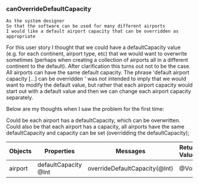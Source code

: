 

### canOverrideDefaultCapacity

```
As the system designer
So that the software can be used for many different airports
I would like a default airport capacity that can be overridden as appropriate
```

For this user story I thought that we could have a defaultCapacity value (e.g. for each continent, airport type, etc) that we would want to overwrite sometimes (perhaps when creating a collection of airports all in a different continent to the default). After clarification this turns out not to be the case. All airports can have the same default capacity. The phrase 'default airport capacity [...] can be overridden ' was not intended to imply that we would want to modify the default value, but rather that each airport capacity would start out with a default value and then we can change each airport capacity separately.

Below are my thoughts when I saw the problem for the first time:

Could be each airport has a defaultCapacity, which can be overwritten.
Could also be that each airport has a capacity, all airports have the same  defaultCapacity and capacity can be set (overridding the defaultCapacity);


| Objects | Properties | Messages | Return Values |
|---|---|---|---|
| airport | defaultCapacity @Int | overrideDefaultCapacity(@Int) | @Void |


